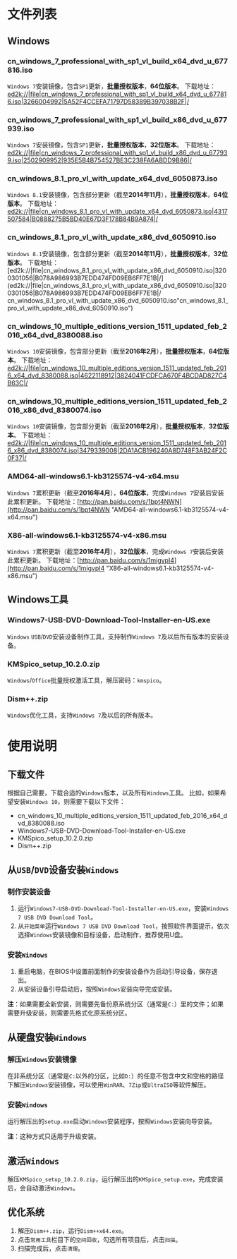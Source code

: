 # 文件列表

## Windows

### cn_windows_7_professional_with_sp1_vl_build_x64_dvd_u_677816.iso

`Windows 7`安装镜像，包含`SP1`更新，**批量授权版本**，**64位版本**。
下载地址：[ed2k://|file|cn_windows_7_professional_with_sp1_vl_build_x64_dvd_u_677816.iso|3266004992|5A52F4CCEFA71797D58389B397038B2F|/](ed2k://|file|cn_windows_7_professional_with_sp1_vl_build_x64_dvd_u_677816.iso|3266004992|5A52F4CCEFA71797D58389B397038B2F|/ "cn_windows_7_professional_with_sp1_vl_build_x64_dvd_u_677816.iso")

### cn_windows_7_professional_with_sp1_vl_build_x86_dvd_u_677939.iso

`Windows 7`安装镜像，包含`SP1`更新，**批量授权版本**，**32位版本**。
下载地址：[ed2k://|file|cn_windows_7_professional_with_sp1_vl_build_x86_dvd_u_677939.iso|2502909952|935E5B4B754527BE3C238FA6ABDD9B86|/](ed2k://|file|cn_windows_7_professional_with_sp1_vl_build_x86_dvd_u_677939.iso|2502909952|935E5B4B754527BE3C238FA6ABDD9B86|/ "cn_windows_7_professional_with_sp1_vl_build_x86_dvd_u_677939.iso")

### cn_windows_8.1_pro_vl_with_update_x64_dvd_6050873.iso

`Windows 8.1`安装镜像，包含部分更新（截至**2014年11月**），**批量授权版本**，**64位版本**。
下载地址：[ed2k://|file|cn_windows_8.1_pro_vl_with_update_x64_dvd_6050873.iso|4317507584|B0888275B5BD40E67D3F178B84B9A874|/](ed2k://|file|cn_windows_8.1_pro_vl_with_update_x64_dvd_6050873.iso|4317507584|B0888275B5BD40E67D3F178B84B9A874|/ "cn_windows_8.1_pro_vl_with_update_x64_dvd_6050873.iso")

### cn_windows_8.1_pro_vl_with_update_x86_dvd_6050910.iso

`Windows 8.1`安装镜像，包含部分更新（截至**2014年11月**），**批量授权版本**，**32位版本**。
下载地址：[ed2k://|file|cn_windows_8.1_pro_vl_with_update_x86_dvd_6050910.iso|3200301056|B078A986993B7EDD474FD09EB6FF7E1B|/](ed2k://|file|cn_windows_8.1_pro_vl_with_update_x86_dvd_6050910.iso|3200301056|B078A986993B7EDD474FD09EB6FF7E1B|/ cn_windows_8.1_pro_vl_with_update_x86_dvd_6050910.iso"cn_windows_8.1_pro_vl_with_update_x86_dvd_6050910.iso")

### cn_windows_10_multiple_editions_version_1511_updated_feb_2016_x64_dvd_8380088.iso

`Windows 10`安装镜像，包含部分更新（截至**2016年2月**），**批量授权版本**，**64位版本**。
下载地址：[ed2k://|file|cn_windows_10_multiple_editions_version_1511_updated_feb_2016_x64_dvd_8380088.iso|4622118912|3824041FCDFCA670F4BCDAD827C4B63C|/](ed2k://|file|cn_windows_10_multiple_editions_version_1511_updated_feb_2016_x64_dvd_8380088.iso|4622118912|3824041FCDFCA670F4BCDAD827C4B63C|/ "cn_windows_10_multiple_editions_version_1511_updated_feb_2016_x64_dvd_8380088.iso")

### cn_windows_10_multiple_editions_version_1511_updated_feb_2016_x86_dvd_8380074.iso

`Windows 10`安装镜像，包含部分更新（截至**2016年2月**），**批量授权版本**，**32位版本**。
下载地址：[ed2k://|file|cn_windows_10_multiple_editions_version_1511_updated_feb_2016_x86_dvd_8380074.iso|3479339008|2DA1ACB196240A8D748F3AB24F2C0F37|/](ed2k://|file|cn_windows_10_multiple_editions_version_1511_updated_feb_2016_x86_dvd_8380074.iso|3479339008|2DA1ACB196240A8D748F3AB24F2C0F37|/ "cn_windows_10_multiple_editions_version_1511_updated_feb_2016_x86_dvd_8380074.iso")

### AMD64-all-windows6.1-kb3125574-v4-x64.msu

`Windows 7`累积更新（截至**2016年4月**），**64位版本**，完成`Windows 7`安装后安装此累积更新。
下载地址：[http://pan.baidu.com/s/1bpt4NWN](http://pan.baidu.com/s/1bpt4NWN "AMD64-all-windows6.1-kb3125574-v4-x64.msu")

### X86-all-windows6.1-kb3125574-v4-x86.msu

`Windows 7`累积更新（截至**2016年4月**），**32位版本**，完成`Windows 7`安装后安装此累积更新。
下载地址：[http://pan.baidu.com/s/1migvpI4](http://pan.baidu.com/s/1migvpI4 "X86-all-windows6.1-kb3125574-v4-x86.msu")

## Windows工具

### Windows7-USB-DVD-Download-Tool-Installer-en-US.exe

`Windows` `USB`/`DVD`安装设备制作工具，支持制作`Windows 7`及以后所有版本的安装设备。

### KMSpico_setup_10.2.0.zip

`Windows`/`Office`批量授权激活工具，解压密码：`kmspico`。

### Dism++.zip

`Windows`优化工具，支持`Windows 7`及以后的所有版本。

# 使用说明

## 下载文件

根据自己需要，下载合适的`Windows`版本，以及所有`Windows`工具。
比如，如果希望安装`Windows 10`，则需要下载以下文件：
* cn_windows_10_multiple_editions_version_1511_updated_feb_2016_x64_dvd_8380088.iso
* Windows7-USB-DVD-Download-Tool-Installer-en-US.exe
* KMSpico_setup_10.2.0.zip
* Dism++.zip

## 从`USB`/`DVD`设备安装`Windows`

### 制作安装设备

1. 运行`Windows7-USB-DVD-Download-Tool-Installer-en-US.exe`，安装`Windows 7 USB DVD Download Tool`。
2. 从`开始菜单`运行`Windows 7 USB DVD Download Tool`，按照软件界面提示，依次选择`Windows`安装镜像和目标设备，启动制作，推荐使用U盘。

### 安装`Windows`

1. 重启电脑，在BIOS中设置前面制作的安装设备作为启动引导设备，保存退出。
2. 从安装设备引导启动后，按照`Windows`安装向导完成安装。

**注**：如果需要全新安装，则需要先备份原系统分区（通常是`C:`）里的文件；如果需要升级安装，则需要先格式化原系统分区。

## 从硬盘安装`Windows`

### 解压`Windows`安装镜像

在非系统分区（通常是`C:`以外的分区，比如`D:`）的任意不包含中文和空格的路径下解压`Windows`安装镜像，可以使用`WinRAR`、`7Zip`或`UltraISO`等软件解压。

### 安装`Windows`

运行解压出的`setup.exe`启动`Windows`安装程序，按照`Windows`安装向导安装。

**注**：这种方式只适用于升级安装。

## 激活`Windows`

解压`KMSpico_setup_10.2.0.zip`，运行解压出的`KMSpico_setup.exe`，完成安装后，会自动激活`Windows`。

## 优化系统

1. 解压`Dism++.zip`，运行`Dism++x64.exe`。
2. 点击`常用工具`栏目下的`空间回收`，勾选所有项目后，点击`扫描`。
3. 扫描完成后，点击`清理`。